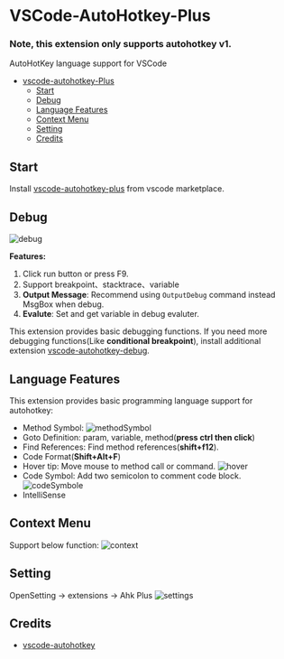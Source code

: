 # VSCode-AutoHotkey-Plus

### Note, this extension only supports autohotkey v1.

AutoHotKey language support for VSCode
- [vscode-autohotkey-Plus](#vscode-autohotkey-plus)
  - [Start](#start)
  - [Debug](#debug)
  - [Language Features](#language-features)
  - [Context Menu](#context-menu)
  - [Setting](#setting)
  - [Credits](#credits)

## Start

Install  [vscode-autohotkey-plus](https://marketplace.visualstudio.com/items?itemName=cweijan.vscode-autohotkey-plus) from vscode marketplace.

## Debug

![debug](image/debug.gif)

**Features:**
1. Click run button or press F9.
2. Support breakpoint、stacktrace、variable
4. **Output Message**: Recommend using `OutputDebug` command instead MsgBox when debug.
4. **Evalute**: Set and get variable in debug evaluter.

This extension provides basic debugging functions. If you need more debugging functions(Like **conditional breakpoint**), install additional extension [vscode-autohotkey-debug](https://marketplace.visualstudio.com/items?itemName=zero-plusplus.vscode-autohotkey-debug).

## Language Features

This extension provides basic programming language support for autohotkey:
- Method Symbol: ![methodSymbol](image/methodSymbol.png)
- Goto Definition: param, variable, method(**press ctrl then click**)
- Find References: Find method references(**shift+f12**).
- Code Format(**Shift+Alt+F**)
- Hover tip: Move mouse to method call or command. ![hover](image/hover.png)
- Code Symbol: Add two semicolon to comment code block. ![codeSymbole](image/codeSymbol.png)
- IntelliSense

## Context Menu

Support below function: ![context](image/context.png)

## Setting

OpenSetting -> extensions -> Ahk Plus
![settings](image/settings.jpg)

## Credits
- [vscode-autohotkey](https://github.com/stef-levesque/vscode-autohotkey)

